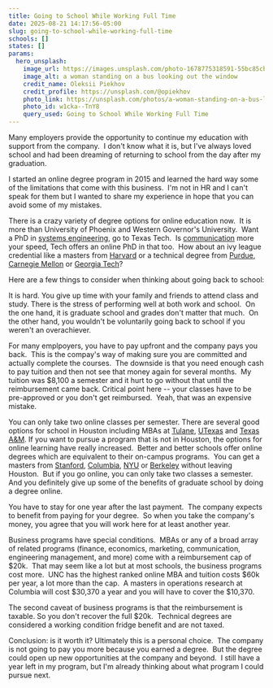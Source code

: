 ```yaml
---
title: Going to School While Working Full Time
date: 2025-08-21 14:17:56-05:00
slug: going-to-school-while-working-full-time
schools: []
states: []
params:
  hero_unsplash:
    image_url: https://images.unsplash.com/photo-1678775318591-55bc85cbeda4?crop=entropy&cs=tinysrgb&fit=max&fm=jpg&ixid=M3w3OTUzNDN8MHwxfHJhbmRvbXx8fHx8fHx8fDE3NTU4ODEzMjF8&ixlib=rb-4.1.0&q=80&w=1080
    image_alt: a woman standing on a bus looking out the window
    credit_name: Oleksii Piekhov
    credit_profile: https://unsplash.com/@opiekhov
    photo_link: https://unsplash.com/photos/a-woman-standing-on-a-bus-looking-out-the-window-w1cka--TnY8
    photo_id: w1cka--TnY8
    query_used: Going to School While Working Full Time
---
```


Many employers provide the opportunity to continue my education with support from the company.  I don't know what it is, but I've always loved school and had been dreaming of returning to school from the day after my graduation.

I started an online degree program in 2015 and learned the hard way some of the limitations that come with this business.  I'm not in HR and I can't speak for them but I wanted to share my experience in hope that you can avoid some of my mistakes.

There is a crazy variety of degree options for online education now.  It is more than University of Phoenix and Western Governor's University.  Want a PhD in [systems engineering](https://www.depts.ttu.edu/elearning/doctoral/systems-engineering/), go to Texas Tech.  Is [communication](https://www.depts.ttu.edu/english/tcr/PHDTCR/default.php) more your speed, Tech offers an online PhD in that too.  How about an ivy league credential like a masters from [Harvard](https://www.hsph.harvard.edu/admissions/degree-programs/online-mph-in-epidemiology/) or a technical degree from [Purdue](https://online.purdue.edu/online-programs/masters-degrees), [Carnegie Mellon](https://www.heinz.cmu.edu/school-of-information-systems-and-management/information-technology-msit/distance/index.aspx) or [Georgia Tech](https://www.cc.gatech.edu/academics/degree-programs/masters/online-ms-cs)?  

Here are a few things to consider when thinking about going back to school:

It is hard. You give up time with your family and friends to attend class and study. There is the stress of performing well at both work and school.  On the one hand, it is graduate school and grades don't matter that much.  On the other hand, you wouldn't be voluntarily going back to school if you weren't an overachiever.

For many emplpoyers, you have to pay upfront and the company pays you back.  This is the compay's way of making sure you are committed and actually complete the courses.  The downside is that you need enough cash to pay tuition and then not see that money again for several months.  My tuition was $8,100 a semester and it hurt to go without that until the reimbursement came back. Critical point here -- your classes have to be pre-approved or you don't get reimbursed.  Yeah, that was an expensive mistake.

You can only take two online classes per semester. There are several good options for school in Houston including MBAs at [Tulane](https://weekends.tulane.edu/MBA), [UTexas](https://www.mccombs.utexas.edu/mba/houston) and [Texas A&M](https://mays.tamu.edu/citycentre/). If you want to pursue a program that is not in Houston, the options for online learning have really increased.  Better and better schools offer online degrees which are equivalent to their on-campus programs.  You can get a masters from [Stanford](https://scpd.stanford.edu/programs/masters-degrees), [Columbia](https://cvn.columbia.edu/), [NYU](https://engineering.nyu.edu/academics/online) or [Berkeley](https://datascience.berkeley.edu/) without leaving Houston.  But if you go online, you can only take two classes a semester.  And you definitely give up some of the benefits of graduate school by doing a degree online.

You have to stay for one year after the last payment.  The company expects to benefit from paying for your degree.  So when you take the company's money, you agree that you will work here for at least another year.  

Business programs have special conditions.  MBAs or any of a broad array of related programs (finance, economics, marketing, communication, engineering management, and more) come with a reimbursement cap of $20k.  That may seem like a lot but at most schools, the business programs cost more.  UNC has the highest ranked online MBA and tuition costs $60k per year, a lot more than the cap.  A masters in operations research at Columbia will cost $30,370 a year and you will have to cover the $10,370.   

The second caveat of business programs is that the reimbursement is taxable. So you don't recover the full $20k.  Technical degrees are considered a working condition fridge benefit and are not taxed.

Conclusion: is it worth it? Ultimately this is a personal choice.  The company is not going to pay you more because you earned a degree.  But the degree could open up new opportunities at the company and beyond.  I still have a year left in my program, but I'm already thinking about what program I could pursue next.

